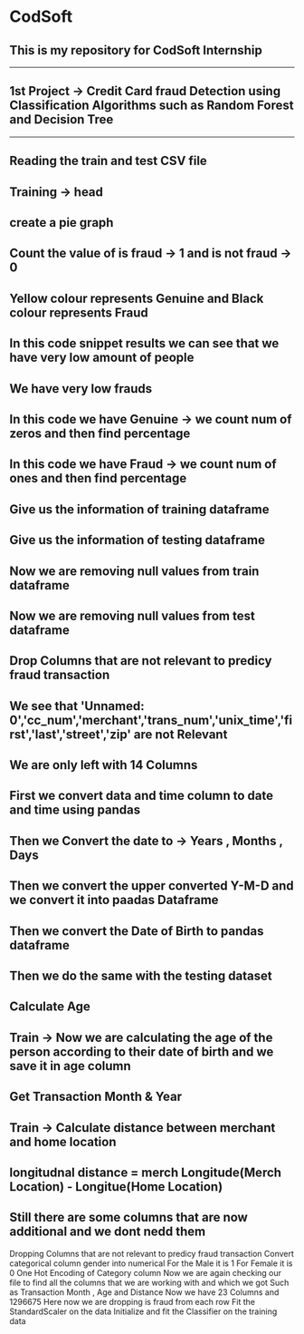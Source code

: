 # CodSoft
This is my repository for CodSoft Internship
--------------------------------------------------------------------------------------------------------------------
--------------------------------------------------------------------------------------------------------------------
1st Project -> Credit Card fraud Detection using Classification Algorithms such as Random Forest and Decision Tree
--------------------------------------------------------------------------------------------------------------------
--------------------------------------------------------------------------------------------------------------------
Reading the train and test CSV file
--------------------------------------------------------------------------------------------------------------------
Training -> head
--------------------------------------------------------------------------------------------------------------------
create a pie graph 
--------------------------------------------------------------------------------------------------------------------
Count the value of is fraud -> 1 and is not fraud -> 0
--------------------------------------------------------------------------------------------------------------------
Yellow colour represents Genuine and Black colour represents Fraud
--------------------------------------------------------------------------------------------------------------------
In this code snippet results we can see that we have very low amount of people
--------------------------------------------------------------------------------------------------------------------
We have very low frauds
--------------------------------------------------------------------------------------------------------------------
In this code we have Genuine -> we count num of zeros and then find percentage
--------------------------------------------------------------------------------------------------------------------
In this code we have Fraud -> we count num of ones and then find percentage
--------------------------------------------------------------------------------------------------------------------
Give us the information of training dataframe
--------------------------------------------------------------------------------------------------------------------
Give us the information of testing dataframe
--------------------------------------------------------------------------------------------------------------------
Now we are removing null values from train dataframe
--------------------------------------------------------------------------------------------------------------------
Now we are removing null values from test dataframe
--------------------------------------------------------------------------------------------------------------------
Drop Columns that are not relevant to predicy fraud transaction
--------------------------------------------------------------------------------------------------------------------
We see that 'Unnamed: 0','cc_num','merchant','trans_num','unix_time','first','last','street','zip' are not Relevant
--------------------------------------------------------------------------------------------------------------------
We are only left with 14 Columns
--------------------------------------------------------------------------------------------------------------------
First we convert data and time column to date and time using pandas
--------------------------------------------------------------------------------------------------------------------
Then we Convert the date to -> Years , Months , Days
--------------------------------------------------------------------------------------------------------------------
Then we convert the upper converted Y-M-D and we convert it into paadas Dataframe
--------------------------------------------------------------------------------------------------------------------
Then we convert the Date of Birth to pandas dataframe
--------------------------------------------------------------------------------------------------------------------
Then we do the same with the testing dataset
--------------------------------------------------------------------------------------------------------------------
Calculate Age
--------------------------------------------------------------------------------------------------------------------
Train -> Now we are calculating the age of the person according to their date of birth and we save it in age column
--------------------------------------------------------------------------------------------------------------------
Get Transaction Month & Year
--------------------------------------------------------------------------------------------------------------------
Train -> Calculate distance between merchant and home location
--------------------------------------------------------------------------------------------------------------------
longitudnal distance = merch Longitude(Merch Location) - Longitue(Home Location)
--------------------------------------------------------------------------------------------------------------------
Still there are some columns that are now additional and we dont nedd them
--------------------------------------------------------------------------------------------------------------------
Dropping Columns that are not relevant to predicy fraud transaction
Convert categorical column gender into numerical 
For the Male it is 1 
For Female it is 0
One Hot Encoding of Category column
Now we are again checking our file to find all the columns that we are working with and which we got 
Such as Transaction Month , Age and Distance
Now we have 23 Columns and 1296675
Here now we are dropping is fraud from each row
Fit the StandardScaler on the data
Initialize and fit the Classifier on the training data
